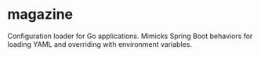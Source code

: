 # magazine
Configuration loader for Go applications. Mimicks Spring Boot behaviors for loading YAML and overriding with environment variables.
